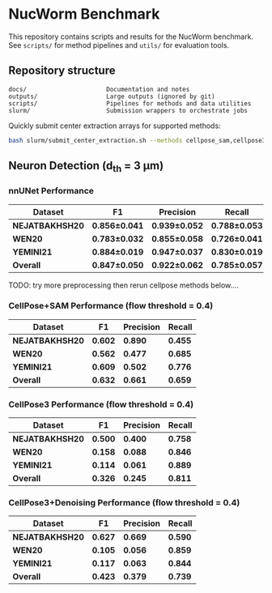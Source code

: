 # NucWorm Benchmark

This repository contains scripts and results for the NucWorm benchmark. See `scripts/` for method pipelines and `utils/` for evaluation tools.

## Repository structure

```
docs/                      Documentation and notes
outputs/                   Large outputs (ignored by git)
scripts/                   Pipelines for methods and data utilities
slurm/                     Submission wrappers to orchestrate jobs
```

Quickly submit center extraction arrays for supported methods:

```bash
bash slurm/submit_center_extraction.sh --methods cellpose_sam,cellpose3
```

## Neuron Detection (d<sub>th</sub> = 3 μm)

### nnUNet Performance

| Dataset | F1 | Precision | Recall |
|---------|----|-----------|---------|
| **NEJATBAKHSH20** | **0.856±0.041** | **0.939±0.052** | **0.788±0.053** |
| **WEN20** | **0.783±0.032** | **0.855±0.058** | **0.726±0.041** |
| **YEMINI21** | **0.884±0.019** | **0.947±0.037** | **0.830±0.019** |
| **Overall** | **0.847±0.050** | **0.922±0.062** | **0.785±0.057** |

TODO: try more preprocessing then rerun cellpose methods below....

### CellPose+SAM Performance (flow threshold = 0.4)

| Dataset | F1 | Precision | Recall |
|---------|----|-----------|---------|
| **NEJATBAKHSH20** | **0.602** | **0.890** | **0.455** |
| **WEN20** | **0.562** | **0.477** | **0.685** |
| **YEMINI21** | **0.609** | **0.502** | **0.776** |
| **Overall** | **0.632** | **0.661** | **0.659** |

### CellPose3 Performance (flow threshold = 0.4)

| Dataset | F1 | Precision | Recall |
|---------|----|-----------|---------|
| **NEJATBAKHSH20** | **0.500** | **0.400** | **0.758** |
| **WEN20** | **0.158** | **0.088** | **0.846** |
| **YEMINI21** | **0.114** | **0.061** | **0.889** |
| **Overall** | **0.326** | **0.245** | **0.811** |

### CellPose3+Denoising Performance (flow threshold = 0.4)

| Dataset | F1 | Precision | Recall |
|---------|----|-----------|---------|
| **NEJATBAKHSH20** | **0.627** | **0.669** | **0.590** |
| **WEN20** | **0.105** | **0.056** | **0.859** |
| **YEMINI21** | **0.117** | **0.063** | **0.844** |
| **Overall** | **0.423** | **0.379** | **0.739** |

